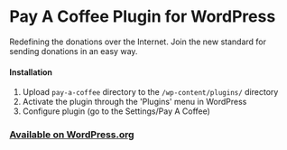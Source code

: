 Pay A Coffee Plugin for WordPress
===================

Redefining the donations over the Internet. Join the new standard for sending donations in an easy way.

#### Installation

1. Upload `pay-a-coffee` directory to the `/wp-content/plugins/` directory
2. Activate the plugin through the 'Plugins' menu in WordPress
3. Configure plugin (go to the Settings/Pay A Coffee)

### [Available on WordPress.org](https://wordpress.org/plugins/pay-a-coffee/)